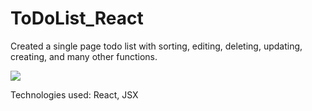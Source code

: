 # ToDoList_React

Created a single page todo list with sorting, editing, deleting, updating, creating, and many other functions.

<img src='https://user-images.githubusercontent.com/65971326/120877180-0201eb80-c583-11eb-92c2-8e168548c493.png'/>

Technologies used: React, JSX
